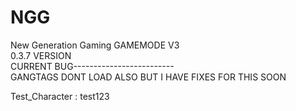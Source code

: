 # NGG
New Generation Gaming GAMEMODE V3 <br>
0.3.7 VERSION <br>
CURRENT BUG-------------------------<br>
GANGTAGS DONT LOAD ALSO BUT I HAVE FIXES FOR THIS SOON<br>


Test_Character : test123
